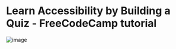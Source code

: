 # Learn Accessibility by Building a Quiz - FreeCodeCamp tutorial


![image](https://github.com/marcoserrano21/accessibility-quiz/assets/103689125/0e3fd8f4-06aa-4c21-8252-d53d391bd3b1)

